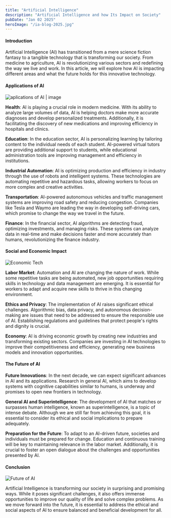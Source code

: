 ```yaml
---
title: "Artificial Intelligence"
description: "Artificial Intelligence and how Its Impact on Society"
pubDate: "Jan 02 2025"
heroImage: "/ia-blog-2025.jpg"
---
```


#### Introduction

Artificial Intelligence (AI) has transitioned from a mere science fiction fantasy to a tangible technology that is transforming our society. From medicine to agriculture, AI is revolutionizing various sectors and redefining the way we live and work. In this article, we will explore how AI is impacting different areas and what the future holds for this innovative technology.

#### Applications of AI

![aplications of AI | image](https://cdn.pixabay.com/photo/2014/08/05/10/30/iphone-410324_960_720.jpg)

**Health**: AI is playing a crucial role in modern medicine. With its ability to analyze large volumes of data, AI is helping doctors make more accurate diagnoses and develop personalized treatments. Additionally, it is facilitating the discovery of new medications and improving efficiency in hospitals and clinics.

**Education**: In the education sector, AI is personalizing learning by tailoring content to the individual needs of each student. AI-powered virtual tutors are providing additional support to students, while educational administration tools are improving management and efficiency in institutions.

**Industrial Automation**: AI is optimizing production and efficiency in industry through the use of robots and intelligent systems. These technologies are automating repetitive and hazardous tasks, allowing workers to focus on more complex and creative activities.

**Transportation**: AI-powered autonomous vehicles and traffic management systems are improving road safety and reducing congestion. Companies like Tesla and Waymo are leading the way in developing self-driving cars, which promise to change the way we travel in the future.

**Finance**: In the financial sector, AI algorithms are detecting fraud, optimizing investments, and managing risks. These systems can analyze data in real-time and make decisions faster and more accurately than humans, revolutionizing the finance industry.

#### Social and Economic Impact

![Economic Tech](https://cdn.pixabay.com/photo/2022/04/04/16/41/technology-7111795_960_720.jpg)

**Labor Market**: Automation and AI are changing the nature of work. While some repetitive tasks are being automated, new job opportunities requiring skills in technology and data management are emerging. It is essential for workers to adapt and acquire new skills to thrive in this changing environment.

**Ethics and Privacy**: The implementation of AI raises significant ethical challenges. Algorithmic bias, data privacy, and autonomous decision-making are issues that need to be addressed to ensure the responsible use of AI. Establishing regulations and guidelines that protect people's rights and dignity is crucial.

**Economy**: AI is driving economic growth by creating new industries and transforming existing sectors. Companies are investing in AI technologies to improve their competitiveness and efficiency, generating new business models and innovation opportunities.

#### The Future of AI

**Future Innovations**: In the next decade, we can expect significant advances in AI and its applications. Research in general AI, which aims to develop systems with cognitive capabilities similar to humans, is underway and promises to open new frontiers in technology.

**General AI and Superintelligence**: The development of AI that matches or surpasses human intelligence, known as superintelligence, is a topic of intense debate. Although we are still far from achieving this goal, it is essential to consider its ethical and social implications to prepare adequately.

**Preparation for the Future**: To adapt to an AI-driven future, societies and individuals must be prepared for change. Education and continuous training will be key to maintaining relevance in the labor market. Additionally, it is crucial to foster an open dialogue about the challenges and opportunities presented by AI.

#### Conclusion

![Future of AI](https://cdn.pixabay.com/photo/2016/02/06/19/03/child-1183465_960_720.jpg)

Artificial Intelligence is transforming our society in surprising and promising ways. While it poses significant challenges, it also offers immense opportunities to improve our quality of life and solve complex problems. As we move forward into the future, it is essential to address the ethical and social aspects of AI to ensure balanced and beneficial development for all.
